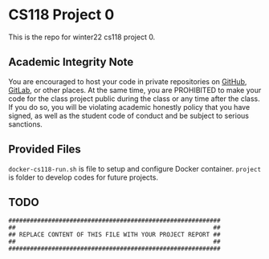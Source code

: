 # CS118 Project 0

This is the repo for winter22 cs118 project 0.

## Academic Integrity Note

You are encouraged to host your code in private repositories on [GitHub](https://github.com/), [GitLab](https://gitlab.com), or other places.  At the same time, you are PROHIBITED to make your code for the class project public during the class or any time after the class.  If you do so, you will be violating academic honestly policy that you have signed, as well as the student code of conduct and be subject to serious sanctions.

## Provided Files

`docker-cs118-run.sh` is file to setup and configure Docker container.
`project` is folder to develop codes for future projects.

## TODO

    ###########################################################
    ##                                                       ##
    ## REPLACE CONTENT OF THIS FILE WITH YOUR PROJECT REPORT ##
    ##                                                       ##
    ###########################################################